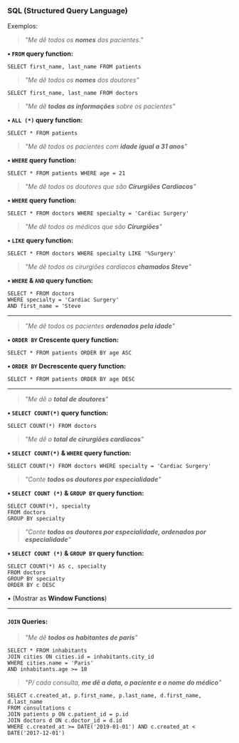### SQL (Structured Query Language)

Exemplos:

> *"Me dê todos os **nomes** dos pacientes."*

**• `FROM` query function:**

`SELECT first_name, last_name FROM patients`


> *"Me dê todos os **nomes** dos doutores"*

`SELECT first_name, last_name FROM doctors`


> *"Me dê **todas as informações** sobre os pacientes"*

**• `ALL (*)`  query function:**

`SELECT * FROM patients`


> *"Me dê todos os pacientes com **idade igual a 31 anos**"*

**• `WHERE` query function:**

`SELECT * FROM patients WHERE age = 21`


> *"Me dê todos os doutores que são **Cirurgiões Cardiacos**"*

**• `WHERE` query function:**

`SELECT * FROM doctors WHERE specialty = 'Cardiac Surgery'`


> *"Me dê todos os médicos que são **Cirurgiões**"*

**• `LIKE` query function:**

`SELECT * FROM doctors WHERE specialty LIKE '%Surgery'`

> *"Me dê todos os cirurgiões cardiacos **chamados Steve**"*

**• `WHERE` & `AND` query function:**

```
SELECT * FROM doctors
WHERE specialty = 'Cardiac Surgery'
AND first_name = 'Steve
```
*****

> *"Me dê todos os pacientes **ordenados pela idade**"*

**• `ORDER BY` Crescente query function:**

`SELECT * FROM patients ORDER BY age ASC`

**• `ORDER BY` Decrescente query function:**

`SELECT * FROM patients ORDER BY age DESC`

******

> *"Me dê o **total de doutores**"*

**• `SELECT COUNT(*)` query function:**

`SELECT COUNT(*) FROM doctors`

> *"Me dê o **total de cirurgiões cardiacos**"*

**• `SELECT COUNT(*)` & `WHERE` query function:**

`SELECT COUNT(*) FROM doctors WHERE specialty = 'Cardiac Surgery'`

> *"Conte **todos os doutores por especialidade**"*

**• `SELECT COUNT (*)` & `GROUP BY` query function:**

```
SELECT COUNT(*), specialty
FROM doctors
GROUP BY specialty
```

> *"Conte **todos os doutores por especialidade, ordenados por especialidade**"*

**• `SELECT COUNT (*)` & `GROUP BY` query function:**

```
SELECT COUNT(*) AS c, specialty
FROM doctors
GROUP BY specialty
ORDER BY c DESC
```

• (Mostrar as **Window Functions**)

******

#### `JOIN` Queries:

> *"Me dê **todos os habitantes de paris**"*


```
SELECT * FROM inhabitants
JOIN cities ON cities.id = inhabitants.city_id
WHERE cities.name = 'Paris'
AND inhabitants.age >= 18
```

> *"P/ cada consulta, **me dê a data, o paciente e o nome do médico**"*


```
SELECT c.created_at, p.first_name, p.last_name, d.first_name, d.last_name
FROM consultations c
JOIN patients p ON c.patient_id = p.id
JOIN doctors d ON c.doctor_id = d.id
WHERE c.created_at >= DATE('2019-01-01') AND c.created_at < DATE('2017-12-01')
```



